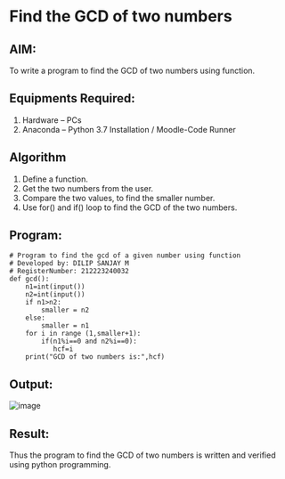 # Find the GCD of two numbers

## AIM:
To write a program to find the GCD of two numbers using function.

## Equipments Required:
1. Hardware – PCs
2. Anaconda – Python 3.7 Installation / Moodle-Code Runner

## Algorithm
1. Define a function.
2. Get the two numbers from the user.
3. Compare the two values, to find the smaller number.
4. Use for() and if() loop to find the GCD of the two numbers.

## Program:
```
# Program to find the gcd of a given number using function
# Developed by: DILIP SANJAY M
# RegisterNumber: 212223240032
def gcd():
    n1=int(input())
    n2=int(input())
    if n1>n2:
        smaller = n2
    else:
        smaller = n1
    for i in range (1,smaller+1):
        if(n1%i==0 and n2%i==0):
           hcf=i
    print("GCD of two numbers is:",hcf)
```
## Output:

![image](https://github.com/dilipsanjay/GCD-of-two-numbers/assets/153983364/f639e829-4e72-44d3-a6d0-86e74733c8d9)


## Result:
Thus the program to find the GCD of two numbers is written and verified using python programming.
